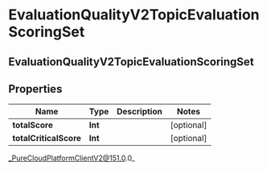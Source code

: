 # EvaluationQualityV2TopicEvaluationScoringSet

## EvaluationQualityV2TopicEvaluationScoringSet

## Properties

|Name | Type | Description | Notes|
|------------ | ------------- | ------------- | -------------|
| **totalScore** | **Int** |  | [optional] |
| **totalCriticalScore** | **Int** |  | [optional] |



_PureCloudPlatformClientV2@151.0.0_
